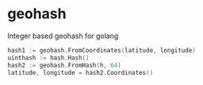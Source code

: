 # geohash
Integer based geohash for golang

```go
hash1 := geohash.FromCoordinates(latitude, longitude)
uinthash := hash.Hash()
hash2 := geohash.FromHash(h, 64)
latitude, longitude = hash2.Coordinates()
```
